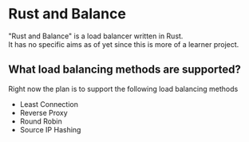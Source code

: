 # Rust and Balance
"Rust and Balance" is a load balancer written in Rust.  
It has no specific aims as of yet since this is more of a learner project.  
  
## What load balancing methods are supported?
Right now the plan is to support the following load balancing methods  

* Least Connection
* Reverse Proxy
* Round Robin
* Source IP Hashing
